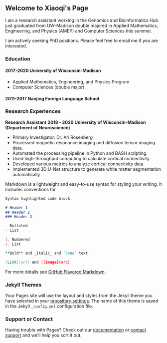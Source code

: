 ## Welcome to Xiaoqi's Page


I am a research assistant working in the Genomics and Bioinformatics Hub just graduated from UW-Madison double majored in Applied Mathematics, Engineering, and Physics (AMEP) and Computer Sciences this summer. 


I am actively seeking PhD positions. Please feel free to email me if you are interested. 

### Education
#### 2017-2020   University of Wisconsin-Madison
- Applied Mathematics, Engineering, and Physics Program <br>
- Computer Sciences (double major) <br>

#### 2011-2017   Nanjing Foreign Language School

### Research Experiences
**Research Assistant**
**2018 - 2020   University of Wisconsin-Madison (Department of Neuroscience)**
- Primary Investigator: Dr. Ari Rosenberg
- Processed magnetic resonance imaging and diffusion tensor imaging data.
- Automated the processing pipeline in Python and BASH scripting.
- Used high-throughput computing to calculate cortical connectivity.
- Developed various metrics to analyze cortical connectivity data.
- Implemented 3D U-Net structure to generate white matter segmentation automatically

Markdown is a lightweight and easy-to-use syntax for styling your writing. It includes conventions for

```markdown
Syntax highlighted code block

# Header 1
## Header 2
### Header 3

- Bulleted
- List

1. Numbered
2. List

**Bold** and _Italic_ and `Code` text

[Link](url) and ![Image](src)
```

For more details see [GitHub Flavored Markdown](https://guides.github.com/features/mastering-markdown/).

### Jekyll Themes

Your Pages site will use the layout and styles from the Jekyll theme you have selected in your [repository settings](https://github.com/ahalxq/ahalxq.github.io/settings). The name of this theme is saved in the Jekyll `_config.yml` configuration file.

### Support or Contact

Having trouble with Pages? Check out our [documentation](https://docs.github.com/categories/github-pages-basics/) or [contact support](https://github.com/contact) and we’ll help you sort it out.

